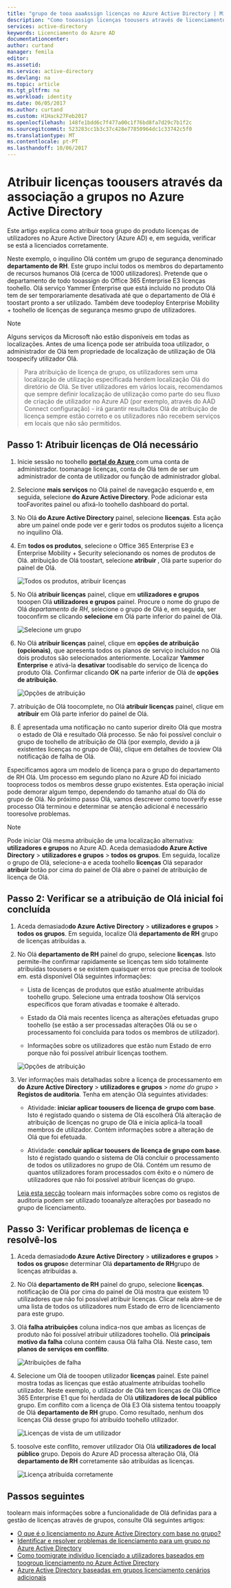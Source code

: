 ```yaml
---
title: "grupo de tooa aaaAssign licenças no Azure Active Directory | Microsoft Docs"
description: "Como tooassign licenças toousers através de licenciamento de grupo do Azure Active Directory"
services: active-directory
keywords: Licenciamento do Azure AD
documentationcenter: 
author: curtand
manager: femila
editor: 
ms.assetid: 
ms.service: active-directory
ms.devlang: na
ms.topic: article
ms.tgt_pltfrm: na
ms.workload: identity
ms.date: 06/05/2017
ms.author: curtand
ms.custom: H1Hack27Feb2017
ms.openlocfilehash: 148fe1bdd6c7f477a00c1f76bd8fa7d29c7b1f2c
ms.sourcegitcommit: 523283cc1b3c37c428e77850964dc1c33742c5f0
ms.translationtype: MT
ms.contentlocale: pt-PT
ms.lasthandoff: 10/06/2017
---
```

# <a name="assign-licenses-toousers-by-group-membership-in-azure-active-directory"></a>Atribuir licenças toousers através da associação a grupos no Azure Active Directory

Este artigo explica como atribuir tooa grupo do produto licenças de utilizadores no Azure Active Directory (Azure AD) e, em seguida, verificar se está a licenciados corretamente.

Neste exemplo, o inquilino Olá contém um grupo de segurança denominado **departamento de RH**. Este grupo inclui todos os membros do departamento de recursos humanos Olá (cerca de 1000 utilizadores). Pretende que o departamento de todo tooassign do Office 365 Enterprise E3 licenças toohello. Olá serviço Yammer Enterprise que está incluído no produto Olá tem de ser temporariamente desativada até que o departamento de Olá é toostart pronto a ser utilizado. Também deve toodeploy Enterprise Mobility + toohello de licenças de segurança mesmo grupo de utilizadores.

> [!NOTE]
> Alguns serviços da Microsoft não estão disponíveis em todas as localizações. Antes de uma licença pode ser atribuída tooa utilizador, o administrador de Olá tem propriedade de localização de utilização de Olá toospecify utilizador Olá.

> Para atribuição de licença de grupo, os utilizadores sem uma localização de utilização especificada herdem localização Olá do diretório de Olá. Se tiver utilizadores em vários locais, recomendamos que sempre definir localização de utilização como parte do seu fluxo de criação de utilizador no Azure AD (por exemplo, através do AAD Connect configuração) - irá garantir resultados Olá de atribuição de licença sempre estão correto e os utilizadores não recebem serviços em locais que não são permitidos.

## <a name="step-1-assign-hello-required-licenses"></a>Passo 1: Atribuir licenças de Olá necessário

1. Inicie sessão no toohello [ **portal do Azure** ](https://portal.azure.com) com uma conta de administrador. toomanage licenças, conta de Olá tem de ser um administrador de conta de utilizador ou função de administrador global.

2. Selecione **mais serviços** no Olá painel de navegação esquerdo e, em seguida, selecione **do Azure Active Directory**. Pode adicionar esta tooFavorites painel ou afixá-lo toohello dashboard do portal.

3. No Olá **do Azure Active Directory** painel, selecione **licenças**. Esta ação abre um painel onde pode ver e gerir todos os produtos sujeito a licença no inquilino Olá.

4. Em **todos os produtos**, selecione o Office 365 Enterprise E3 e Enterprise Mobility + Security selecionando os nomes de produtos de Olá. atribuição de Olá toostart, selecione **atribuir** , Olá parte superior do painel de Olá.

   ![Todos os produtos, atribuir licenças](media/active-directory-licensing-group-assignment-azure-portal/all-products-assign.png)

5. No Olá **atribuir licenças** painel, clique em **utilizadores e grupos** tooopen Olá **utilizadores e grupos** painel. Procure o nome do grupo de Olá *departamento de RH*, selecione o grupo de Olá e, em seguida, ser tooconfirm se clicando **selecione** em Olá parte inferior do painel de Olá.

   ![Selecione um grupo](media/active-directory-licensing-group-assignment-azure-portal/select-a-group.png)

6. No Olá **atribuir licenças** painel, clique em **opções de atribuição (opcionais)**, que apresenta todos os planos de serviço incluídos no Olá dois produtos são selecionados anteriormente. Localizar **Yammer Enterprise** e ativá-la **desativar** toodisable do serviço de licença do produto Olá. Confirmar clicando **OK** na parte inferior de Olá de **opções de atribuição**.

   ![Opções de atribuição](media/active-directory-licensing-group-assignment-azure-portal/assignment-options.png)

7. atribuição de Olá toocomplete, no Olá **atribuir licenças** painel, clique em **atribuir** em Olá parte inferior do painel de Olá.

8. É apresentada uma notificação no canto superior direito Olá que mostra o estado de Olá e resultado Olá processo. Se não foi possível concluir o grupo de toohello de atribuição de Olá (por exemplo, devido a já existentes licenças no grupo de Olá), clique em detalhes de tooview Olá notificação de falha de Olá.

Especificamos agora um modelo de licença para o grupo do departamento de RH Olá. Um processo em segundo plano no Azure AD foi iniciado tooprocess todos os membros desse grupo existentes. Esta operação inicial pode demorar algum tempo, dependendo do tamanho atual do Olá do grupo de Olá. No próximo passo Olá, vamos descrever como tooverify esse processo Olá terminou e determinar se atenção adicional é necessário tooresolve problemas.

> [!NOTE]
> Pode iniciar Olá mesma atribuição de uma localização alternativa: **utilizadores e grupos** no Azure AD. Aceda demasiado**do Azure Active Directory** > **utilizadores e grupos** > **todos os grupos**. Em seguida, localize o grupo de Olá, selecione-a e aceda toohello **licenças** Olá separador **atribuir** botão por cima do painel de Olá abre o painel de atribuição de licença de Olá.

## <a name="step-2-verify-that-hello-initial-assignment-has-finished"></a>Passo 2: Verificar se a atribuição de Olá inicial foi concluída

1. Aceda demasiado**do Azure Active Directory** > **utilizadores e grupos** > **todos os grupos**. Em seguida, localize Olá **departamento de RH** grupo de licenças atribuídas a.

2. No Olá **departamento de RH** painel do grupo, selecione **licenças**. Isto permite-lhe confirmar rapidamente se licenças tem sido totalmente atribuídas toousers e se existem quaisquer erros que precisa de toolook em. está disponível Olá seguintes informações:

   - Lista de licenças de produtos que estão atualmente atribuídas toohello grupo. Selecione uma entrada tooshow Olá serviços específicos que foram ativadas e toomake é alterado.

   - Estado da Olá mais recentes licença as alterações efetuadas grupo toohello (se estão a ser processadas alterações Olá ou se o processamento foi concluída para todos os membros de utilizador).

   - Informações sobre os utilizadores que estão num Estado de erro porque não foi possível atribuir licenças toothem.

   ![Opções de atribuição](media/active-directory-licensing-group-assignment-azure-portal/assignment-errors.png)

3. Ver informações mais detalhadas sobre a licença de processamento em **do Azure Active Directory** > **utilizadores e grupos** > *nome do grupo*  >  **Registos de auditoria**. Tenha em atenção Olá seguintes atividades:

   - Atividade: **iniciar aplicar toousers de licença de grupo com base**. Isto é registado quando o sistema de Olá escolherá Olá alteração de atribuição de licenças no grupo de Olá e inicia aplicá-la tooall membros de utilizador. Contém informações sobre a alteração de Olá que foi efetuada.

   - Atividade: **concluir aplicar toousers de licença de grupo com base**. Isto é registado quando o sistema de Olá concluir o processamento de todos os utilizadores no grupo de Olá. Contém um resumo de quantos utilizadores foram processados com êxito e o número de utilizadores que não foi possível atribuir licenças do grupo.

   [Leia esta secção](./active-directory-licensing-group-advanced.md#use-audit-logs-to-monitor-group-based-licensing-activity) toolearn mais informações sobre como os registos de auditoria podem ser utilizado tooanalyze alterações por baseado no grupo de licenciamento.

## <a name="step-3-check-for-license-problems-and-resolve-them"></a>Passo 3: Verificar problemas de licença e resolvê-los

1. Aceda demasiado**do Azure Active Directory** > **utilizadores e grupos** > **todos os grupos**e determinar Olá **departamento de RH**grupo de licenças atribuídas a.
2. No Olá **departamento de RH** painel do grupo, selecione **licenças**. notificação de Olá por cima do painel de Olá mostra que existem 10 utilizadores que não foi possível atribuir licenças. Clicar nela abre-se de uma lista de todos os utilizadores num Estado de erro de licenciamento para este grupo.
3. Olá **falha atribuições** coluna indica-nos que ambas as licenças de produto não foi possível atribuir utilizadores toohello. Olá **principais motivo da falha** coluna contém causa Olá falha Olá. Neste caso, tem **planos de serviços em conflito**.

   ![Atribuições de falha](media/active-directory-licensing-group-assignment-azure-portal/failed-assignments.png)

4. Selecione um Olá de tooopen utilizador **licenças** painel. Este painel mostra todas as licenças que estão atualmente atribuídas toohello utilizador. Neste exemplo, o utilizador de Olá tem licenças de Olá Office 365 Enterprise E1 que foi herdada de Olá **utilizadores de local público** grupo. Em conflito com a licença de Olá E3 Olá sistema tentou tooapply de Olá **departamento de RH** grupo. Como resultado, nenhum dos licenças Olá desse grupo foi atribuído toohello utilizador.

   ![Licenças de vista de um utilizador](media/active-directory-licensing-group-assignment-azure-portal/user-license-view.png)

5. toosolve este conflito, remover utilizador Olá Olá **utilizadores de local público** grupo. Depois do Azure AD processa alteração Olá, Olá **departamento de RH** corretamente são atribuídas as licenças.

   ![Licença atribuída corretamente](media/active-directory-licensing-group-assignment-azure-portal/license-correctly-assigned.png)

## <a name="next-steps"></a>Passos seguintes

toolearn mais informações sobre a funcionalidade de Olá definidas para a gestão de licenças através de grupos, consulte Olá seguintes artigos:

* [O que é o licenciamento no Azure Active Directory com base no grupo?](active-directory-licensing-whatis-azure-portal.md)
* [Identificar e resolver problemas de licenciamento para um grupo no Azure Active Directory](active-directory-licensing-group-problem-resolution-azure-portal.md)
* [Como toomigrate indivíduo licenciado a utilizadores baseados em toogroup licenciamento no Azure Active Directory](active-directory-licensing-group-migration-azure-portal.md)
* [Azure Active Directory baseadas em grupos licenciamento cenários adicionais](active-directory-licensing-group-advanced.md)
